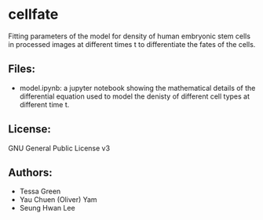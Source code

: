 # cellfate

Fitting parameters of the model for density of human embryonic stem cells in processed images at different times t to differentiate the fates of the cells.

## Files:

- model.ipynb: a jupyter notebook showing the mathematical details of the differential equation used to model the denisty of different cell types at different time t.

## License:

GNU General Public License v3

## Authors:

- Tessa Green
- Yau Chuen (Oliver) Yam
- Seung Hwan Lee
